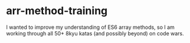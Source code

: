 # arr-method-training

I wanted to improve my understanding of ES6 array methods, so I am working through all 50+ 8kyu katas (and possibly beyond) on code wars.
